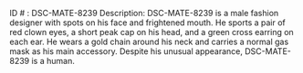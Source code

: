 ID # : DSC-MATE-8239
Description: DSC-MATE-8239 is a male fashion designer with spots on his face and frightened mouth. He sports a pair of red clown eyes, a short peak cap on his head, and a green cross earring on each ear. He wears a gold chain around his neck and carries a normal gas mask as his main accessory. Despite his unusual appearance, DSC-MATE-8239 is a human.